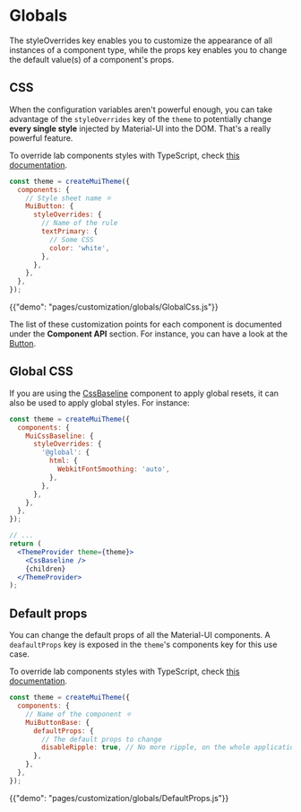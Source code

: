# Globals

<p class="description">The styleOverrides key enables you to customize the appearance of all instances of a component type, while the props key enables you to change the default value(s) of a component's props.</p>

## CSS

When the configuration variables aren't powerful enough, you can take advantage of the
`styleOverrides` key of the `theme` to potentially change **every single style** injected by Material-UI into the DOM.
That's a really powerful feature.

To override lab components styles with TypeScript, check [this documentation](/components/about-the-lab/#typescript).

```js
const theme = createMuiTheme({
  components: {
    // Style sheet name ⚛️
    MuiButton: {
      styleOverrides: {
        // Name of the rule
        textPrimary: {
          // Some CSS
          color: 'white',
        },
      },
    },
  },
});
```

{{"demo": "pages/customization/globals/GlobalCss.js"}}

The list of these customization points for each component is documented under the **Component API** section.
For instance, you can have a look at the [Button](/api/button/#css).

## Global CSS

If you are using the [CssBaseline](/components/css-baseline/) component to apply global resets, it can also be used to apply global styles. For instance:

```jsx
const theme = createMuiTheme({
  components: {
    MuiCssBaseline: {
      styleOverrides: {
        '@global': {
          html: {
            WebkitFontSmoothing: 'auto',
          },
        },
      },
    },
  },
});

// ...
return (
  <ThemeProvider theme={theme}>
    <CssBaseline />
    {children}
  </ThemeProvider>
);
```

## Default props

You can change the default props of all the Material-UI components.
A `deafaultProps` key is exposed in the `theme`'s components key for this use case.

To override lab components styles with TypeScript, check [this documentation](/components/about-the-lab/#typescript).

```js
const theme = createMuiTheme({
  components: {
    // Name of the component ⚛️
    MuiButtonBase: {
      defaultProps: {
        // The default props to change
        disableRipple: true, // No more ripple, on the whole application 💣!
      },
    },
  },
});
```

{{"demo": "pages/customization/globals/DefaultProps.js"}}
